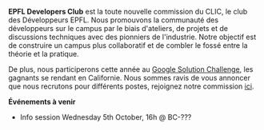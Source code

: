 **EPFL Developers Club** est la toute nouvelle commission du CLIC, le club des Développeurs EPFL. Nous promouvons la communauté des développeurs sur le campus par le biais d'ateliers, de projets et de discussions techniques avec des pionniers de l'industrie. Notre objectif est de construire un campus plus collaboratif et de combler le fossé entre la théorie et la pratique.  

De plus, nous participerons cette année au [Google Solution Challenge](https://developers.google.com/community/gdsc-solution-challenge), les gagnants se rendant en Californie.  Nous sommes ravis de vous annoncer que nous recrutons pour différents postes, rejoignez notre commission [ici](https://forms.gle/a7rcCrJnBUX8vemZ6). 

**Événements à venir**

- Info session Wednesday 5th October, 16h @ BC-??? 

